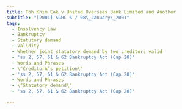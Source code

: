 ```yaml
---
title: Toh Khim Eak v United Overseas Bank Limited and Another
subtitle: "[2001] SGHC 6 / 08\_January\_2001"
tags:
  - Insolvency Law
  - Bankruptcy
  - Statutory demand
  - Validity
  - Whether joint statutory demand by two creditors valid
  - 'ss 2, 57, 61 & 62 Bankruptcy Act (Cap 20)'
  - Words and Phrases
  - \"CreditorÂ’s petition\"
  - 'ss 2, 57, 61 & 62 Bankruptcy Act (Cap 20)'
  - Words and Phrases
  - \"Statutory demand\"
  - 'ss 2, 57, 61 & 62 Bankruptcy Act (Cap 20)'

---
```


